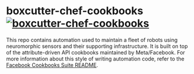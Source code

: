 # boxcutter-chef-cookbooks [![boxcutter-chef-cookbooks](https://github.com/boxcutter/boxcutter-chef-cookbooks/actions/workflows/ci.yml/badge.svg)](https://github.com/boxcutter/boxcutter-chef-cookbooks/actions/workflows/ci.yml)

This repo contains automation used to maintain a fleet of robots using
neuromorphic sensors and their supporting infrastructure. It is built
on top of the attribute-driven API cookbooks maintained by
Meta/Facebook. For more information about this style of writing automation
code, refer to the [Facebook Cookbooks Suite README](https://github.com/facebook/chef-cookbooks/blob/main/README.md).
